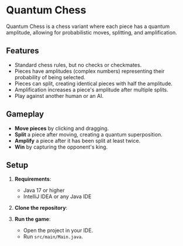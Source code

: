 # Quantum Chess

Quantum Chess is a chess variant where each piece has a quantum amplitude, allowing for probabilistic moves, splitting, and amplification.

## Features

- Standard chess rules, but no checks or checkmates.
- Pieces have amplitudes (complex numbers) representing their probability of being selected.
- Pieces can split, creating identical pieces with half the amplitude.
- Amplification increases a piece's amplitude after multiple splits.
- Play against another human or an AI.

## Gameplay

- **Move pieces** by clicking and dragging.
- **Split** a piece after moving, creating a quantum superposition.
- **Amplify** a piece after it has been split at least twice.
- **Win** by capturing the opponent's king.

## Setup

1. **Requirements**:
    - Java 17 or higher
    - IntelliJ IDEA or any Java IDE

2. **Clone the repository**:

3. **Run the game**:
    - Open the project in your IDE.
    - Run `src/main/Main.java`.
